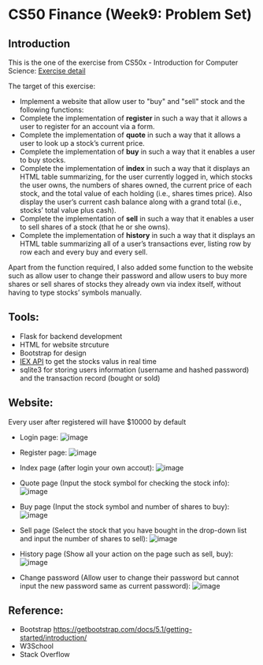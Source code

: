 # CS50 Finance (Week9: Problem Set)

## Introduction
This is the one of the exercise from CS50x - Introduction for Computer Science: <a href="https://cs50.harvard.edu/x/2021/psets/9/finance/">Exercise detail</a>

The target of this exercise:
<ul> 
  <li>Implement a website that allow user to "buy" and "sell" stock and the following functions:</li>
  <li>Complete the implementation of <b>register</b> in such a way that it allows a user to register for an account via a form.</li>
  <li>Complete the implementation of <b>quote</b> in such a way that it allows a user to look up a stock’s current price.</li>
  <li>Complete the implementation of <b>buy</b> in such a way that it enables a user to buy stocks.</li>
  <li>Complete the implementation of <b>index</b> in such a way that it displays an HTML table summarizing, for the user currently logged in, which stocks the user owns, the numbers of shares owned, the current price of each stock, and the total value of each holding (i.e., shares times price). Also display the user’s current cash balance along with a grand total (i.e., stocks’ total value plus cash).
  </li>
  <li>Complete the implementation of <b>sell</b> in such a way that it enables a user to sell shares of a stock (that he or she owns).</li>
  <li>Complete the implementation of <b>history</b> in such a way that it displays an HTML table summarizing all of a user’s transactions ever, listing row by row each and every buy and every sell.
  </li>
</ul>

Apart from the function required, I also added some function to the website such as allow user to change their password and allow users to buy more shares or sell shares of stocks they already own via index itself, without having to type stocks’ symbols manually.

## Tools:
- Flask for backend development
- HTML for website strcuture 
- Bootstrap for design
- <a href="https://iexcloud.io/">IEX API</a> to get the stocks valus in real time
- sqlite3 for storing users information (username and hashed password) and the transaction record (bought or sold)

## Website:

Every user after registered will have $10000 by default
- Login page:
![image](https://user-images.githubusercontent.com/78290169/147714592-d4823736-11ad-450a-b210-29a6185d1825.png)

- Register page:
![image](https://user-images.githubusercontent.com/78290169/147714600-5cdaa2a6-07b3-43c6-9145-ccc22bdda35f.png)

- Index page (after login your own accout):
![image](https://user-images.githubusercontent.com/78290169/147714625-d0c55db0-b2a4-4580-82e3-c3831f005a0a.png)

- Quote page (Input the stock symbol for checking the stock info):
![image](https://user-images.githubusercontent.com/78290169/147714647-13237e35-7086-4283-9a39-87f5b95dce59.png)

- Buy page (Input the stock symbol and number of shares to buy):
![image](https://user-images.githubusercontent.com/78290169/147714669-2b86ce99-2355-4c30-9cfa-b90d39425783.png)

- Sell page (Select the stock that you have bought in the drop-down list and input the number of shares to sell):
![image](https://user-images.githubusercontent.com/78290169/147714696-bf31961f-c088-4ac1-a176-602e4b115441.png)

- History page (Show all your action on the page such as sell, buy):
![image](https://user-images.githubusercontent.com/78290169/147714709-0a236bf0-20af-446b-b98d-1deabffe9016.png)

- Change password (Allow user to change their password but cannot input the new password same as current password):
![image](https://user-images.githubusercontent.com/78290169/147714736-75e2526e-4512-4ce1-b848-cadadef408c0.png)

## Reference:
- Bootstrap https://getbootstrap.com/docs/5.1/getting-started/introduction/
- W3School
- Stack Overflow

